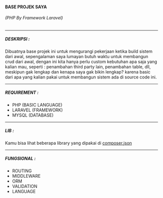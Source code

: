 #### BASE PROJEK SAYA 
###### (PHP By Framework Laravel)
------------
##### DESKRIPSI :
Dibuatnya base projek ini untuk mengurangi pekerjaan ketika build sistem dari awal, sepengalaman saya lumayan butuh waktu untuk membangun crud dari awal, dengan ini kita hanya perlu custom kebutuhan apa saja yang kalian mau, seperti : penambahan third party lain, penambahan table, dll, meskipun gak lengkap dan kenapa saya gak bikin lengkap? karena basic dari apa yang kalian pakai untuk membangun sistem ada di source code ini.

------------
##### REQUIREMENT :
- PHP (BASIC LANGUAGE)
- LARAVEL (FRAMEWORK)
- MYSQL (DATABASE)
------------


##### LIB :
Kamu bisa lihat beberapa library yang dipakai di [composer.json](https://github.com/dimaskumara11/laravel-api-base-projekku/blob/development/composer.json "composer.json")

------------

##### FUNGSIONAL :
- ROUTING
- MIDDLEWARE
- ORM
- VALIDATION
- LANGUAGE
